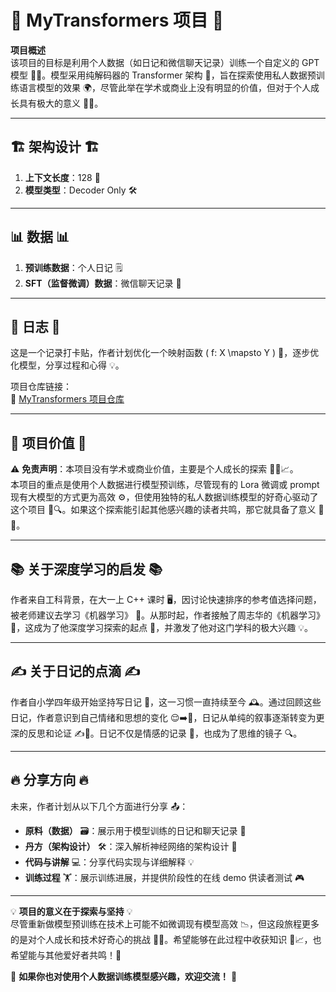 # 🌟 **MyTransformers 项目** 🌟

**项目概述**  
该项目的目标是利用个人数据（如日记和微信聊天记录）训练一个自定义的 GPT 模型 🤖📓。模型采用纯解码器的 Transformer 架构 📐，旨在探索使用私人数据预训练语言模型的效果 🌍，尽管此举在学术或商业上没有明显的价值，但对于个人成长具有极大的意义 💪✨。

---

## 🏗 **架构设计** 🏗
1. **上下文长度**：128 📝  
2. **模型类型**：Decoder Only 🛠️

---

## 📊 **数据** 📊
1. **预训练数据**：个人日记 🗒️  
2. **SFT（监督微调）数据**：微信聊天记录 💬

---

## 📅 **日志** 📅
这是一个记录打卡贴，作者计划优化一个映射函数 \( f: X \mapsto Y \) 🔄，逐步优化模型，分享过程和心得 💡。

项目仓库链接：  
🔗 [MyTransformers 项目仓库](https://github.com/NytePlus/MyTransformers)

---

## 🧐 **项目价值** 🧐
⚠️ **免责声明**：本项目没有学术或商业价值，主要是个人成长的探索 🚶‍♂️📈。  
本项目的重点是使用个人数据进行模型预训练，尽管现有的 Lora 微调或 prompt 现有大模型的方式更为高效 ⚙️，但使用独特的私人数据训练模型的好奇心驱动了这个项目 🧠🔍。如果这个探索能引起其他感兴趣的读者共鸣，那它就具备了意义 🎯💥。

---

## 📚 **关于深度学习的启发** 📚
作者来自工科背景，在大一上 C++ 课时 🖥️，因讨论快速排序的参考值选择问题，被老师建议去学习《机器学习》 📖。从那时起，作者接触了周志华的《机器学习》 📕，这成为了他深度学习探索的起点 🧠，并激发了他对这门学科的极大兴趣 💡。

---

## ✍️ **关于日记的点滴** ✍️
作者自小学四年级开始坚持写日记 📓，这一习惯一直持续至今 🕰️。通过回顾这些日记，作者意识到自己情绪和思想的变化 😌➡️🤔，日记从单纯的叙事逐渐转变为更深的反思和论证 ✍️📖。日记不仅是情感的记录 💬，也成为了思维的镜子 🔍。

---

## 🔥 **分享方向** 🔥
未来，作者计划从以下几个方面进行分享 📤：
- **原料（数据）** 🗃️：展示用于模型训练的日记和聊天记录 📂
- **丹方（架构设计）** 🛠️：深入解析神经网络的架构设计 🧩
- **代码与讲解** 💻：分享代码实现与详细解释 💡
- **训练过程** 🏋️：展示训练进展，并提供阶段性的在线 demo 供读者测试 🎮

---


💡 **项目的意义在于探索与坚持** 💡  
尽管重新做模型预训练在技术上可能不如微调现有模型高效 📉，但这段旅程更多的是对个人成长和技术好奇心的挑战 🧗‍♂️。希望能够在此过程中收获知识 🧠📈，也希望能与其他爱好者共鸣！💬

🤝 **如果你也对使用个人数据训练模型感兴趣，欢迎交流！** 🤗

